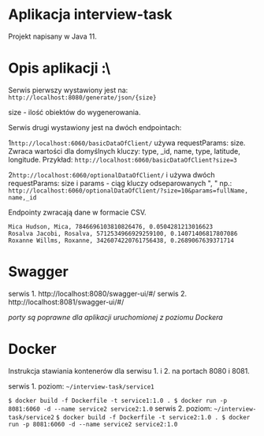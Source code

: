 # Aplikacja interview-task

Projekt napisany w Java 11.

# Opis aplikacji :\

Serwis pierwszy wystawiony jest na: `http://localhost:8080/generate/json/{size}`

size - ilość obiektów do wygenerowania.

Serwis drugi wystawiony jest na dwóch endpointach: 

1`http://localhost:6060/basicDataOfClient/`
   używa requestParams: size. Zwraca wartości dla domyślnych kluczy: type, _id, name, type, latitude, longitude.
   Przykład: `http://localhost:6060/basicDataOfClient?size=3`

2`http://localhost:6060/optionalDataOfClient/`
  i używa dwóch requestParams: size i params - ciąg kluczy odseparowanych ", " np.:
  `http://localhost:6060/optionalDataOfClient/?size=10&params=fullName, name,_id`


  Endpointy zwracają dane w formacie CSV.
```
Mica Hudson, Mica, 7846696103810826476, 0.0504281213016623
Rosalva Jacobi, Rosalva, 5712534966929259100, 0.14071406817807086
Roxanne Willms, Roxanne, 3426074220761756438, 0.2689067639371714
```
# Swagger
serwis 1. http://localhost:8080/swagger-ui/#/
serwis 2. http://localhost:8081/swagger-ui/#/

*porty są poprawne dla aplikacji uruchomionej z poziomu  Dockera*

# Docker
Instrukcja stawiania kontenerów dla serwisu 1. i 2. 
na portach 8080 i 8081.

serwis 1.
poziom:
``
~/interview-task/service1
``

``
$ docker build -f Dockerfile -t service1:1.0 .
$ docker run -p 8081:6060 -d --name service2 service2:1.0
``
serwis 2.
poziom:
``
~/interview-task/service2
``
``
$ docker build -f Dockerfile -t service2:1.0 .
$ docker run -p 8081:6060 -d --name service2 service2:1.0
``




